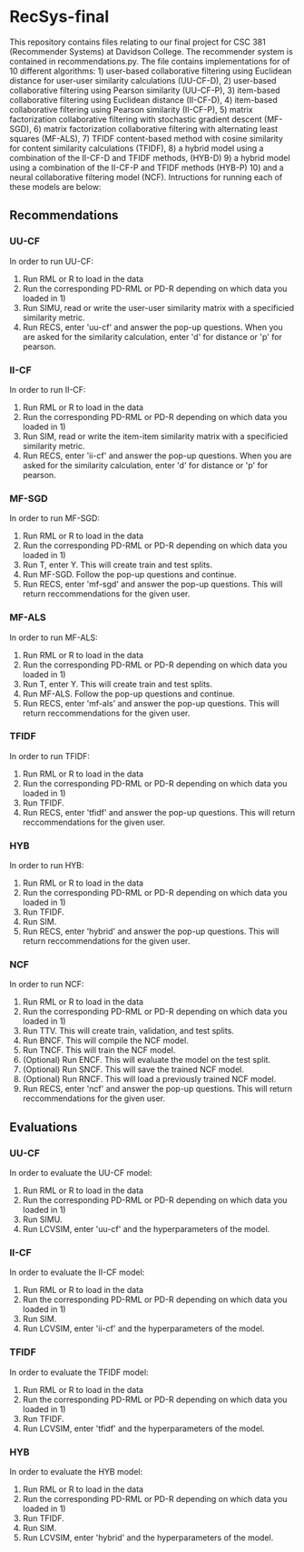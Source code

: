 # RecSys-final

This repository contains files relating to our final project for CSC 381 (Recommender Systems) at Davidson College. The recommender system is contained in recommendations.py. The file contains implementations for of 10 different algorithms: 1) user-based collaborative filtering using Euclidean distance for user-user similarity calculations (UU-CF-D), 2) user-based collaborative filtering using Pearson similarity (UU-CF-P), 3) item-based collaborative filtering using Euclidean distance (II-CF-D), 4) item-based collaborative filtering using Pearson similarity (II-CF-P), 5) matrix factorization collaborative filtering with stochastic gradient descent (MF-SGD), 6) matrix factorization collaborative filtering with alternating least squares (MF-ALS), 7) TFIDF content-based method with cosine similarity for content similarity calculations (TFIDF), 8) a hybrid model using a combination of the II-CF-D and TFIDF methods, (HYB-D) 9) a hybrid model using a combination of the II-CF-P and TFIDF methods (HYB-P) 10) and a neural collaborative filtering model (NCF). Intructions for running each of these models are below:

## Recommendations

### UU-CF

In order to run UU-CF: 
1) Run RML or R to load in the data
2) Run the corresponding PD-RML or PD-R depending on which data you loaded in 1)
3) Run SIMU, read or write the user-user similarity matrix with a specificied similarity metric.
4) Run RECS, enter 'uu-cf' and answer the pop-up questions. When you are asked for the similarity calculation, enter 'd' for distance or 'p' for pearson. 

### II-CF

In order to run II-CF: 
1) Run RML or R to load in the data
2) Run the corresponding PD-RML or PD-R depending on which data you loaded in 1)
3) Run SIM, read or write the item-item similarity matrix with a specificied similarity metric.
4) Run RECS, enter 'ii-cf' and answer the pop-up questions. When you are asked for the similarity calculation, enter 'd' for distance or 'p' for pearson.

### MF-SGD

In order to run MF-SGD: 
1) Run RML or R to load in the data
2) Run the corresponding PD-RML or PD-R depending on which data you loaded in 1)
3) Run T, enter Y. This will create train and test splits.
4) Run MF-SGD. Follow the pop-up questions and continue.
5) Run RECS, enter 'mf-sgd' and answer the pop-up questions. This will return reccommendations for the given user.

### MF-ALS

In order to run MF-ALS: 
1) Run RML or R to load in the data
2) Run the corresponding PD-RML or PD-R depending on which data you loaded in 1)
3) Run T, enter Y. This will create train and test splits.
4) Run MF-ALS. Follow the pop-up questions and continue.
5) Run RECS, enter 'mf-als' and answer the pop-up questions. This will return reccommendations for the given user.

### TFIDF

In order to run TFIDF: 
1) Run RML or R to load in the data
2) Run the corresponding PD-RML or PD-R depending on which data you loaded in 1)
3) Run TFIDF.
5) Run RECS, enter 'tfidf' and answer the pop-up questions. This will return reccommendations for the given user.

### HYB

In order to run HYB: 
1) Run RML or R to load in the data
2) Run the corresponding PD-RML or PD-R depending on which data you loaded in 1)
3) Run TFIDF.
4) Run SIM.
5) Run RECS, enter 'hybrid' and answer the pop-up questions. This will return reccommendations for the given user.

### NCF

In order to run NCF: 
1) Run RML or R to load in the data
2) Run the corresponding PD-RML or PD-R depending on which data you loaded in 1)
3) Run TTV. This will create train, validation, and test splits.
4) Run BNCF. This will compile the NCF model.
5) Run TNCF. This will train the NCF model.
6) (Optional) Run ENCF. This will evaluate the model on the test split.
7) (Optional) Run SNCF. This will save the trained NCF model.
8) (Optional) Run RNCF. This will load a previously trained NCF model.
9) Run RECS, enter 'ncf' and answer the pop-up questions. This will return reccommendations for the given user.

## Evaluations

### UU-CF

In order to evaluate the UU-CF model:
1) Run RML or R to load in the data
2) Run the corresponding PD-RML or PD-R depending on which data you loaded in 1)
3) Run SIMU.
4) Run LCVSIM, enter 'uu-cf' and the hyperparameters of the model.

### II-CF

In order to evaluate the II-CF model:
1) Run RML or R to load in the data
2) Run the corresponding PD-RML or PD-R depending on which data you loaded in 1)
3) Run SIM.
4) Run LCVSIM, enter 'ii-cf' and the hyperparameters of the model.

### TFIDF

In order to evaluate the TFIDF model:
1) Run RML or R to load in the data
2) Run the corresponding PD-RML or PD-R depending on which data you loaded in 1)
3) Run TFIDF.
4) Run LCVSIM, enter 'tfidf' and the hyperparameters of the model.

### HYB

In order to evaluate the HYB model:
1) Run RML or R to load in the data
2) Run the corresponding PD-RML or PD-R depending on which data you loaded in 1)
3) Run TFIDF.
4) Run SIM.
5) Run LCVSIM, enter 'hybrid' and the hyperparameters of the model.



